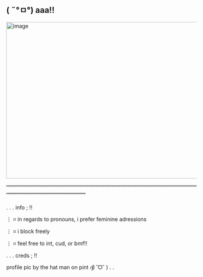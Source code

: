 ## ( ˶°ㅁ°) aaa!! 

<img width="736" height="414" alt="image" src="https://github.com/user-attachments/assets/92df8426-9672-49a6-9c8c-ec530dd827a9" />

﹌﹌﹌﹌﹌﹌﹌﹌﹌﹌﹌﹌﹌﹌﹌﹌﹌﹌﹌﹌﹌﹌﹌﹌﹌﹌﹌﹌﹌﹌﹌﹌﹌﹌﹌﹌﹌﹌﹌﹌﹌﹌﹌﹌﹌﹌﹌﹌﹌﹌﹌

. . . info ; !!

⋮ ⌗ in regards to pronouns, i prefer feminine adressions 

⋮ ⌗ i block freely

⋮ ⌗ feel free to int, cud, or bmf!!

. . . creds ; !! 

profile pic by the hat man on pint ദ്ദി ˆᗜˆ ) . .
